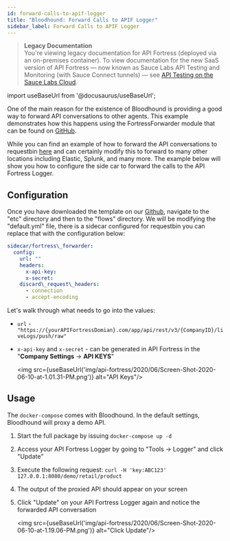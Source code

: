 ```yaml
---
id: forward-calls-to-apif-logger
title: "Bloodhound: Forward Calls to APIF Logger"
sidebar_label: Forward Calls to APIF Logger
---
```


>**Legacy Documentation**<br/>You're viewing legacy documentation for API Fortress (deployed via an on-premises container). To view documentation for the new SaaS version of API Fortress &#8212; now known as Sauce Labs API Testing and Monitoring (with Sauce Connect tunnels) &#8212; see [API Testing on the Sauce Labs Cloud](/api-testing/).

import useBaseUrl from '@docusaurus/useBaseUrl';

One of the main reason for the existence of Bloodhound is providing a good way to forward API conversations to other agents. This example demonstrates how this happens using the FortressForwarder module that can be found on [GitHub](https://github.com/apifortress/bloodhound-modules/tree/master/fortress-forwarder).  

While you can find an example of how to forward the API conversations to requestbin [here](https://github.com/apifortress/Bloodhound-templates/tree/master/bloodhound_forward_api) and can certainly modify this to forward to many other locations including Elastic, Splunk, and many more. The example below will show you how to configure the side car to forward the calls to the API Fortress Logger.

## Configuration

Once you have downloaded the template on our [Github](https://github.com/apifortress/Bloodhound-templates/tree/master/bloodhound_forward_api), navigate to the "etc" directory and then to the "flows" directory. We will be modifying the "default.yml" file, there is a sidecar configured for requestbin you can replace that with the configuration below:

```yaml
sidecar/fortress\_forwarder:  
  config:  
    url: ""  
    headers:  
      x-api-key:   
      x-secret:   
    discard\_request\_headers:  
      - connection  
      - accept-encoding
```

Let's walk through what needs to go into the values:

- `url` - `"https://{yourAPIFortressDomian}.com/app/api/rest/v3/{CompanyID}/liveLogs/push/raw"`

- `x-api-key` and `x-secret` - can be generated in API Fortress in the "**Company Settings** -> **API KEYS**"

    <img src={useBaseUrl('img/api-fortress/2020/06/Screen-Shot-2020-06-10-at-1.01.31-PM.png')} alt="API Keys"/>


## Usage

The `docker-compose` comes with Bloodhound. In the default settings, Bloodhound will proxy a demo API.

1. Start the full package by issuing `docker-compose up -d`
2. Access your API Fortress Logger by going to "Tools -> Logger" and click "Update"
3. Execute the following request: `curl -H 'key:ABC123' 127.0.0.1:8080/demo/retail/product`
4. The output of the proxied API should appear on your screen
5. Click "Update" on your API Fortress Logger again and notice the forwarded API conversation  

    <img src={useBaseUrl('img/api-fortress/2020/06/Screen-Shot-2020-06-10-at-1.19.06-PM.png')} alt="Click Update"/>
